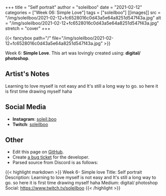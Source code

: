 +++
title =       "Self portrait"
author =      "soleilboo"
date =        "2021-02-12"
categories =  ["Week 06: Simple Love"]
tags =        ["soleilboo"]
[[images]]
                      src = "/img/soleilboo/2021-02-12+fc6528016c0d43a5e64a8251d547f43a.jpg"
                      alt = "/img/soleilboo/2021-02-12+fc6528016c0d43a5e64a8251d547f43a.jpg"
                      stretch = "cover"
+++


{{< fancybox path="/" file="/img/soleilboo/2021-02-12+fc6528016c0d43a5e64a8251d547f43a.jpg" >}}


Week 6: **Simple Love**. This art was lovingly created using: **digital/ photoshop**.

## Artist's Notes

Learning to love myself is not easy and It's still a long way to go. so here it is first time drawing myself haha

## Social Media

- **Instagram**: [soleil.boo]()
- **Twitch**: [soleilboo]()


## Other

- Edit this page on [GitHub](https://github.com/teaminkling/web-refresh/edit/main/blog/content/blog/soleilboo-week-6-eb83.md).
- Create [a bug ticket](https://github.com/teaminkling/web-refresh/issues/new?assignees=&labels=bug&template=problem-report.md&title=) for the developer.
- Parsed source from Discord is as follows:

{{< highlight markdown >}}
Week 6- Simple love
Title: Self portrait
Description: Learning to love myself is not easy and It's still a long way to go. so here it is first time drawing myself haha
Medium: digital/ photoshop
Social: https://www.twitch.tv/soleilboo
{{< /highlight >}}